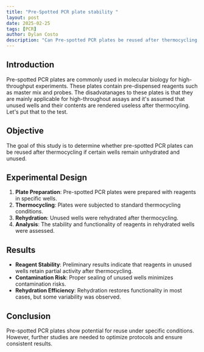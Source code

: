 ```yaml
---
title: "Pre-Spotted PCR plate stability "
layout: post
date: 2025-02-25
tags: [PCR]
author: Dylan Costo
description: "Can Pre-spotted PCR plates be reused after thermocycling if un-used wells were not hydrated?"
---
```

## Introduction

Pre-spotted PCR plates are commonly used in molecular biology for high-throughput experiments. These plates contain pre-dispensed reagents such as master mix and probes. The disadvatanages to these plates is that they are mainly applicable for high-throughout assays and it's assumed that unused wells and their contents are rendered useless after thermocyling. Let's put that to the test. 

## Objective

The goal of this study is to determine whether pre-spotted PCR plates can be reused after thermocycling if certain wells remain unhydrated and unused.

## Experimental Design

1. **Plate Preparation**: Pre-spotted PCR plates were prepared with reagents in specific wells.
2. **Thermocycling**: Plates were subjected to standard thermocycling conditions.
3. **Rehydration**: Unused wells were rehydrated after thermocycling.
4. **Analysis**: The stability and functionality of reagents in rehydrated wells were assessed.

## Results

- **Reagent Stability**: Preliminary results indicate that reagents in unused wells retain partial activity after thermocycling.
- **Contamination Risk**: Proper sealing of unused wells minimizes contamination risks.
- **Rehydration Efficiency**: Rehydration restores functionality in most cases, but some variability was observed.

## Conclusion

Pre-spotted PCR plates show potential for reuse under specific conditions. However, further studies are needed to optimize protocols and ensure consistent results.

